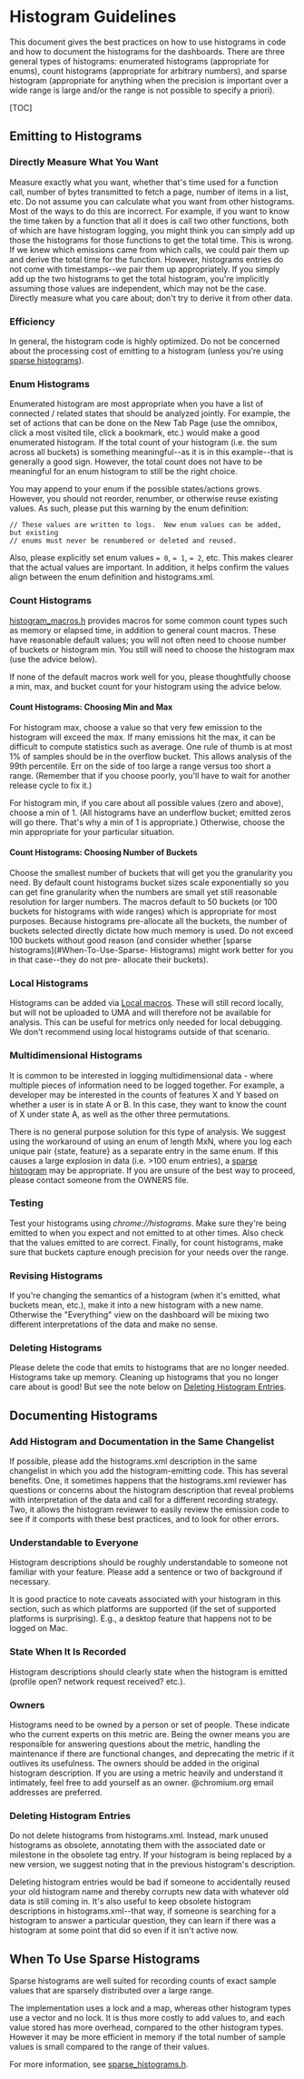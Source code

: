 # Histogram Guidelines

This document gives the best practices on how to use histograms in code and how
to document the histograms for the dashboards.  There are three general types
of histograms: enumerated histograms (appropriate for enums), count histograms
(appropriate for arbitrary numbers), and sparse histogram (appropriate for
anything when the precision is important over a wide range is large and/or the
range is not possible to specify a priori).

[TOC]

## Emitting to Histograms

### Directly Measure What You Want

Measure exactly what you want, whether that's time used for a function call,
number of bytes transmitted to fetch a page, number of items in a list, etc.
Do not assume you can calculate what you want from other histograms.  Most of
the ways to do this are incorrect.  For example, if you want to know the time
taken by a function that all it does is call two other functions, both of which
are have histogram logging, you might think you can simply add up those
the histograms for those functions to get the total time.  This is wrong.
If we knew which emissions came from which calls, we could pair them up and
derive the total time for the function.  However, histograms entries do not
come with timestamps--we pair them up appropriately.  If you simply add up the
two histograms to get the total histogram, you're implicitly assuming those
values are independent, which may not be the case.  Directly measure what you
care about; don't try to derive it from other data.

### Efficiency

In general, the histogram code is highly optimized.  Do not be concerned about
the processing cost of emitting to a histogram (unless you're using [sparse
histograms](#When-To-Use-Sparse-Histograms)).

### Enum Histograms

Enumerated histogram are most appropriate when you have a list of connected /
related states that should be analyzed jointly.  For example, the set of
actions that can be done on the New Tab Page (use the omnibox, click a most
visited tile, click a bookmark, etc.) would make a good enumerated histogram.
If the total count of your histogram (i.e. the sum across all buckets) is
something meaningful--as it is in this example--that is generally a good sign.
However, the total count does not have to be meaningful for an enum histogram
to still be the right choice.

You may append to your enum if the possible states/actions grows.  However, you
should not reorder, renumber, or otherwise reuse existing values.  As such,
please put this warning by the enum definition:
```
// These values are written to logs.  New enum values can be added, but existing
// enums must never be renumbered or deleted and reused.
```

Also, please explicitly set enum values `= 0`, `= 1`, `= 2`, etc.  This makes
clearer that the actual values are important.  In addition, it helps confirm
the values align between the enum definition and histograms.xml.

### Count Histograms

[histogram_macros.h](https://cs.chromium.org/chromium/src/base/metrics/histogram_macros.h)
provides macros for some common count types such as memory or elapsed time, in
addition to general count macros.  These have reasonable default values; you
will not often need to choose number of buckets or histogram min.  You still
will need to choose the histogram max (use the advice below).

If none of the default macros work well for you, please thoughtfully choose
a min, max, and bucket count for your histogram using the advice below.

#### Count Histograms: Choosing Min and Max

For histogram max, choose a value so that very few emission to the histogram
will exceed the max.  If many emissions hit the max, it can be difficult to
compute statistics such as average.  One rule of thumb is at most 1% of samples
should be in the overflow bucket.  This allows analysis of the 99th percentile.
Err on the side of too large a range versus too short a range.  (Remember that if you choose poorly, you'll have to wait for another release cycle to fix it.)

For histogram min, if you care about all possible values (zero and above),
choose a min of 1.  (All histograms have an underflow bucket; emitted zeros
will go there.  That's why a min of 1 is appropriate.)  Otherwise, choose the
min appropriate for your particular situation.

#### Count Histograms: Choosing Number of Buckets

Choose the smallest number of buckets that will get you the granularity you
need.  By default count histograms bucket sizes scale exponentially so you can
get fine granularity when the numbers are small yet still reasonable resolution
for larger numbers.  The macros default to 50 buckets (or 100 buckets for
histograms with wide ranges) which is appropriate for most purposes.  Because
histograms pre-allocate all the buckets, the number of buckets selected
directly dictate how much memory is used.  Do not exceed 100 buckets without
good reason (and consider whether [sparse histograms](#When-To-Use-Sparse-
Histograms) might work better for you in that case--they do not pre- allocate
their buckets).

### Local Histograms

Histograms can be added via [Local macros](https://codesearch.chromium.org/chromium/src/base/metrics/histogram_macros_local.h). These will still record
locally, but will not be uploaded to UMA and will therefore not be available
for analysis. This can be useful for metrics only needed for local debugging.
We don't recommend using local histograms outside of that scenario.

### Multidimensional Histograms

It is common to be interested in logging multidimensional data - where multiple
pieces of information need to be logged together. For example, a developer may
be interested in the counts of features X and Y based on whether a user is in
state A or B. In this case, they want to know the count of X under state A,
as well as the other three permutations.

There is no general purpose solution for this type of analysis. We suggest
using the workaround of using an enum of length MxN, where you log each unique
pair {state, feature} as a separate entry in the same enum. If this causes a
large explosion in data (i.e. >100 enum entries), a [sparse histogram](#When-To-Use-Sparse-Histograms) may be appropriate. If you are unsure of the best way to proceed, please contact someone from the OWNERS file.

### Testing

Test your histograms using *chrome://histograms*.  Make sure they're being
emitted to when you expect and not emitted to at other times. Also check that
the values emitted to are correct.  Finally, for count histograms, make sure
that buckets capture enough precision for your needs over the range.

### Revising Histograms

If you're changing the semantics of a histogram (when it's emitted, what
buckets mean, etc.), make it into a new histogram with a new name.  Otherwise
the "Everything" view on the dashboard will be mixing two different
interpretations of the data and make no sense.

### Deleting Histograms

Please delete the code that emits to histograms that are no longer needed.
Histograms take up memory.  Cleaning up histograms that you no longer care about
is good!  But see the note below on [Deleting Histogram Entries](#Deleting-Histogram-Entries).

## Documenting Histograms

### Add Histogram and Documentation in the Same Changelist

If possible, please add the histograms.xml description in the same changelist
in which you add the histogram-emitting code.  This has several benefits.  One,
it sometimes happens that the histograms.xml reviewer has questions or concerns
about the histogram description that reveal problems with interpretation of the
data and call for a different recording strategy.  Two, it allows the histogram
reviewer to easily review the emission code to see if it comports with these
best practices, and to look for other errors.

### Understandable to Everyone

Histogram descriptions should be roughly understandable to someone not familiar
with your feature.  Please add a sentence or two of background if necessary.

It is good practice to note caveats associated with your histogram in this
section, such as which platforms are supported (if the set of supported
platforms is surprising).  E.g., a desktop feature that happens not to be logged
on Mac.

### State When It Is Recorded

Histogram descriptions should clearly state when the histogram is emitted
(profile open? network request received? etc.).

### Owners 

Histograms need to be owned by a person or set of people. These indicate who
the current experts on this metric are. Being the owner means you are
responsible for answering questions about the metric, handling the maintenance
if there are functional changes, and deprecating the metric if it outlives its
usefulness. The owners should be added in the original histogram description.
If you are using a metric heavily and understand it intimately, feel free to
add yourself as an owner. @chromium.org email addresses are preferred.


### Deleting Histogram Entries

Do not delete histograms from histograms.xml.  Instead, mark unused histograms
as obsolete, annotating them with the associated date or milestone in the
obsolete tag entry.  If your histogram is being replaced by a new version, we
suggest noting that in the previous histogram's description.

Deleting histogram entries would be bad if someone to accidentally reused your
old histogram name and thereby corrupts new data with whatever old data is still
coming in.  It's also useful to keep obsolete histogram descriptions in
histograms.xml--that way, if someone is searching for a histogram to answer
a particular question, they can learn if there was a histogram at some point
that did so even if it isn't active now.

## When To Use Sparse Histograms

Sparse histograms are well suited for recording counts of exact sample values
that are sparsely distributed over a large range.

The implementation uses a lock and a map, whereas other histogram types use a
vector and no lock. It is thus more costly to add values to, and each value
stored has more overhead, compared to the other histogram types. However it
may be more efficient in memory if the total number of sample values is small
compared to the range of their values.

For more information, see [sparse_histograms.h](https://cs.chromium.org/chromium/src/base/metrics/sparse_histogram.h).
